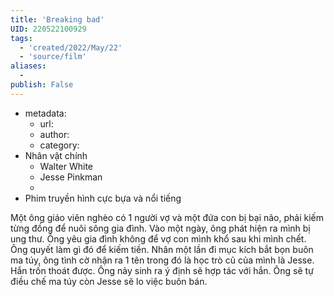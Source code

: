 ```yaml
---
title: 'Breaking bad'
UID: 220522100929
tags:
  - 'created/2022/May/22'
  - 'source/film'
aliases:
  - 
publish: False
---
```

- metadata:
	- url:
	- author:
	- category:
- Nhân vật chính
	- Walter White
	- Jesse Pinkman
	- 
- Phim truyền hình cực bựa và nổi tiếng

Một ông giáo viên nghèo có 1 người vợ và một đứa con bị bại não, phải kiếm từng đồng để nuôi sông gia đình. Vào một ngày, ông phát hiện ra mình bị ung thư. Ông yêu gia đình không để vợ con mình khổ sau khi mình chết. Ông quyết làm gì đó để kiếm tiền. Nhân một lần đi mục kích bắt bọn buôn ma túy, ông tình cờ nhận ra 1 tên trong đó là học trò cũ của mình là Jesse. Hắn trốn thoát được. Ông nảy sinh ra ý định sẽ hợp tác với hắn. Ông sẽ tự điều chế ma túy còn Jesse sẽ lo việc buôn bán.